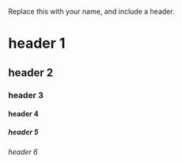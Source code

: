 Replace this with your name, and include a header.

# header 1
## header 2
### header 3
#### header 4
##### header 5
###### header 6
